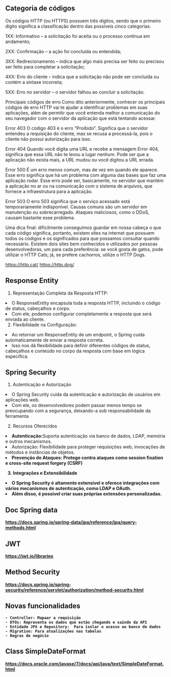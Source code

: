 ## Categoria de códigos
Os códigos HTTP (ou HTTPS) possuem três dígitos, sendo que o primeiro dígito significa a classificação dentro das possíveis cinco categorias.

1XX: Informativo – a solicitação foi aceita ou o processo continua em andamento;

2XX: Confirmação – a ação foi concluída ou entendida;

3XX: Redirecionamento – indica que algo mais precisa ser feito ou precisou ser feito para completar a solicitação;

4XX: Erro do cliente – indica que a solicitação não pode ser concluída ou contém a sintaxe incorreta;

5XX: Erro no servidor – o servidor falhou ao concluir a solicitação.

Principais códigos de erro
Como dito anteriormente, conhecer os principais códigos de erro HTTP vai te ajudar a identificar problemas em suas aplicações, além de permitir que você entenda melhor a comunicação do seu navegador com o servidor da aplicação que está tentando acessar.

Error 403
O código 403 é o erro “Proibido”. Significa que o servidor entendeu a requisição do cliente, mas se recusa a processá-la, pois o cliente não possui autorização para isso.

Error 404
Quando você digita uma URL e recebe a mensagem Error 404, significa que essa URL não te levou a lugar nenhum. Pode ser que a aplicação não exista mais, a URL mudou ou você digitou a URL errada.

Error 500
É um erro menos comum, mas de vez em quando ele aparece. Esse erro significa que há um problema com alguma das bases que faz uma aplicação rodar. Esse erro pode ser, basicamente, no servidor que mantém a aplicação no ar ou na comunicação com o sistema de arquivos, que fornece a infraestrutura para a aplicação.

Error 503
O erro 503 significa que o serviço acessado está temporariamente indisponível. Causas comuns são um servidor em manutenção ou sobrecarregado. Ataques maliciosos, como o DDoS, causam bastante esse problema.

Uma dica final: dificilmente conseguimos guardar em nossa cabeça o que cada código significa, portanto, existem sites na internet que possuem todos os códigos e os significados para que possamos consultar quando necessário. Existem dois sites bem conhecidos e utilizados por pessoas desenvolvedoras, um para cada preferência: se você gosta de gatos, pode utilizar o HTTP Cats; já, se prefere cachorros, utilize o HTTP Dogs.

https://http.cat/
https://http.dog/

## Response Entity

1.  Representação Completa da Resposta HTTP:

<li> O ResponseEntity encapsula toda a resposta HTTP, incluindo o código de status, cabeçalhos e corpo.
<li> Com ele, podemos configurar completamente a resposta que será enviada ao cliente.

2. Flexibilidade na Configuração:

<li> Ao retornar um ResponseEntity de um endpoint, o Spring cuida automaticamente de enviar a resposta correta.
<li> Isso nos dá flexibilidade para definir diferentes códigos de status, cabeçalhos e conteúdo no corpo da resposta com base em lógica específica.

## Spring Security

1. Autenticação e Autorização
<li> O Spring Security cuida da autenticação e autorização de usuários em aplicações web.</li>
<li> Com ele, os desenvolvedores podem passar menos tempo se preocupando com a segurança, deixando-a sob responsabilidade da ferramenta</li>

2. Recursos Oferecidos
<li> <b>Autenticação:</b>Suporta autenticação via banco de dados, LDAP, memória e outros mecanismos.</li>
<li> Autorização: Flexibilidade para proteger requisições web, invocações de métodos e instâncias de objetos.</li>
<li> <b>Prevenção de Ataques:<b> Protege contra ataques como session fixation e cross-site request forgery (CSRF)</li>

3. Integrações e Extensibilidade
<li> <b>O Spring Security</b> é altamente extensível e oferece integrações com vários mecanismos de autenticação, como LDAP e OAuth.</li>
<li>Além disso, é possível criar suas próprias extensões personalizadas.</li>

## Doc Spring data
https://docs.spring.io/spring-data/jpa/reference/jpa/query-methods.html

## JWT
https://jwt.io/libraries

## Method Security
https://docs.spring.io/spring-security/reference/servlet/authorization/method-security.html

## Novas funcionalidades
    - Controller: Mapaar a requisição
    - DTOs: Representa os dados que estão chegando e saindo da API
    - Entidade JPA e Repository:  Para isolar o acesso ao banco de dados
    - Migration: Para atualizações nas tabelas
    - Regras de negócio
## Class SimpleDateFormat
https://docs.oracle.com/javase/7/docs/api/java/text/SimpleDateFormat.html